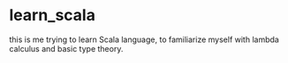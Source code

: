 # learn_scala
this is me trying to learn Scala language, to familiarize myself with lambda calculus and basic type theory. 
